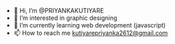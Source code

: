 - 👋 Hi, I’m @PRIYANKAKUTIYARE
- 👀 I’m interested in graphic designing 
- 🌱 I’m currently learning web development (javascript)
- 📫 How to reach me kutiyarepriyanka2612@gmail.com

<!---
PRIYANKAKUTIYARE/PRIYANKAKUTIYARE is a ✨ special ✨ repository because its `README.md` (this file) appears on your GitHub profile.
You can click the Preview link to take a look at your changes.
--->
